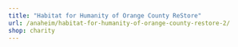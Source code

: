 ```yaml
---
title: "Habitat for Humanity of Orange County ReStore"
url: /anaheim/habitat-for-humanity-of-orange-county-restore-2/
shop: charity
---
```

